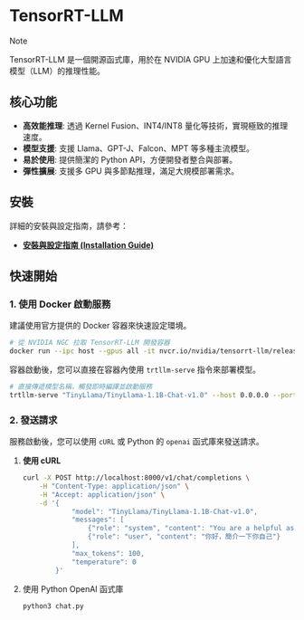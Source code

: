 # TensorRT-LLM

> [!NOTE]
> TensorRT-LLM 是一個開源函式庫，用於在 NVIDIA GPU 上加速和優化大型語言模型（LLM）的推理性能。

## 核心功能

- **高效能推理**: 透過 Kernel Fusion、INT4/INT8 量化等技術，實現極致的推理速度。
- **模型支援**: 支援 Llama、GPT-J、Falcon、MPT 等多種主流模型。
- **易於使用**: 提供簡潔的 Python API，方便開發者整合與部署。
- **彈性擴展**: 支援多 GPU 與多節點推理，滿足大規模部署需求。

## 安裝

詳細的安裝與設定指南，請參考：

- **[安裝與設定指南 (Installation Guide)](./installation.md)**

## 快速開始

### 1. 使用 Docker 啟動服務

建議使用官方提供的 Docker 容器來快速設定環境。

```bash
# 從 NVIDIA NGC 拉取 TensorRT-LLM 開發容器
docker run --ipc host --gpus all -it nvcr.io/nvidia/tensorrt-llm/release
```

容器啟動後，您可以直接在容器內使用 `trtllm-serve` 指令來部署模型。

```bash
# 直接傳遞模型名稱，觸發即時編譯並啟動服務
trtllm-serve "TinyLlama/TinyLlama-1.1B-Chat-v1.0" --host 0.0.0.0 --port 8000
```

### 2. 發送請求

服務啟動後，您可以使用 `cURL` 或 Python 的 `openai` 函式庫來發送請求。

1. **使用 cURL**

    ```bash
    curl -X POST http://localhost:8000/v1/chat/completions \
        -H "Content-Type: application/json" \
        -H "Accept: application/json" \
        -d '{
                "model": "TinyLlama/TinyLlama-1.1B-Chat-v1.0",
                "messages": [
                    {"role": "system", "content": "You are a helpful assistant."},
                    {"role": "user", "content": "你好，簡介一下你自己"}
                ],
                "max_tokens": 100,
                "temperature": 0
            }'
    ```

2. 使用 Python OpenAI 函式庫

    ```bash
    python3 chat.py
    ```
